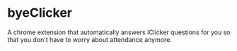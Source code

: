 # byeClicker
A chrome extension that automatically answers iClicker questions for you so that you don't have to worry about attendance anymore.
